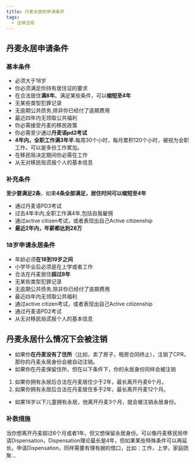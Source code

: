 ```yaml
---
title: 丹麦永居的申请条件
tags:
  - 法律法规
---
```


## 丹麦永居申请条件

### 基本条件
* 必须大于18岁
* 你必须满足你持有居住证的要求
* 在合法居住**满8年**。满足某些条件，可以**缩短至4年**
* 无某些类型犯罪记录
* 无逾期公共债务,除非你已经付了逾期费用
* 最近四年内无领取公共福利
* 你必需接受丹麦的移民政策
* 你必需至少通过**丹麦语pd2考试**
* **4年内，全职工作满3年半**.每周30个小时，每月累积120个小时，被视为全职工作，可以是多份工作累加。
* 在移民局决定期间你必需在工作
* 从无对移民局谎报个人的基本信息

### 补充条件
**至少要满足2条**，如果**4条全部满足，居住时间可以缩短至4年**
* 通过丹麦语PD3考试
* 过去4年半内,全职工作满4年,包括自我雇佣
* 通过active citizen考试，或者表现出自己Active citizenship
* **最近2年内，年薪都达到28万**

### 18岁申请永居条件

* 年龄必须**在18到19岁之间**
* 小学毕业后必须是在上学或者工作
* 合法在丹麦居住**超过8年**
* 无某些类型犯罪记录
* 无逾期公共债务,除非你已经付了逾期费用
* 最近四年内无领取公共福利
* 通过active citizen考试，或者表现出自己Active citizenship
* 通过丹麦语PD2考试
* 从无对移民局谎报个人的基本信息

## 丹麦永居什么情况下会被注销

* 如果你**在丹麦没有了住所**（比如，卖了房子，租房合同终止），注销了CPR，那你的丹麦永居身份会被自动注销。
* 如果你在丹麦保留住所，但在以下条件下，你的永居身份同样会被注销
1. 如果你拥有永居后合法在丹麦居住少于2年，最长离开丹麦6个月。
1. 如果你拥有永居后合法在丹麦居住多于2年，最长离开丹麦12个月。
* 如果18岁以下儿童拥有永居，他离开丹麦3个月，就会被注销永居身份。

### 补救措施

当你想离开丹麦超过6个月或者1年，但又想保留永居身份。可以像丹麦移民局申请Dispensation，Dispensation理论最长是4年，但如果某些特殊条件可以再延长。申请Dispensation，同样需要有理有据的借口，比如：工作，上学，家庭团聚...


